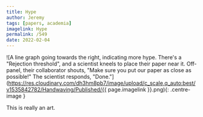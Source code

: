 ```yaml
---
title: Hype
author: Jeremy
tags: [papers, academia]
imagelink: Hype
permalink: /549
date: 2022-02-04
---
```


![A line graph going towards the right, indicating more hype. There's a "Rejection threshold", and a scientist kneels to place their paper near it. Off-panel, their collaborator shouts, "Make sure you put our paper as close as possible!" The scientist responds, "Done."](https://res.cloudinary.com/dh3hm8pb7/image/upload/c_scale,q_auto:best/v1535842782/Handwaving/Published/{{ page.imagelink }}.png){: .centre-image }

This is really an art.
